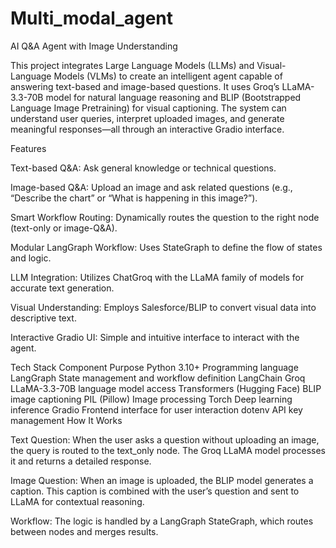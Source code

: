 # Multi_modal_agent
AI Q&A Agent with Image Understanding

This project integrates Large Language Models (LLMs) and Visual-Language Models (VLMs) to create an intelligent agent capable of answering text-based and image-based questions. It uses Groq’s LLaMA-3.3-70B model for natural language reasoning and BLIP (Bootstrapped Language Image Pretraining) for visual captioning. The system can understand user queries, interpret uploaded images, and generate meaningful responses—all through an interactive Gradio interface.

Features

Text-based Q&A: Ask general knowledge or technical questions.

Image-based Q&A: Upload an image and ask related questions (e.g., “Describe the chart” or “What is happening in this image?”).

Smart Workflow Routing: Dynamically routes the question to the right node (text-only or image-Q&A).

Modular LangGraph Workflow: Uses StateGraph to define the flow of states and logic.

LLM Integration: Utilizes ChatGroq with the LLaMA family of models for accurate text generation.

Visual Understanding: Employs Salesforce/BLIP to convert visual data into descriptive text.

Interactive Gradio UI: Simple and intuitive interface to interact with the agent.

Tech Stack
Component	Purpose
Python 3.10+	Programming language
LangGraph	State management and workflow definition
LangChain Groq	LLaMA-3.3-70B language model access
Transformers (Hugging Face)	BLIP image captioning
PIL (Pillow)	Image processing
Torch	Deep learning inference
Gradio	Frontend interface for user interaction
dotenv	API key management
How It Works

Text Question:
When the user asks a question without uploading an image, the query is routed to the text_only node.
The Groq LLaMA model processes it and returns a detailed response.

Image Question:
When an image is uploaded, the BLIP model generates a caption.
This caption is combined with the user’s question and sent to LLaMA for contextual reasoning.

Workflow:
The logic is handled by a LangGraph StateGraph, which routes between nodes and merges results.
